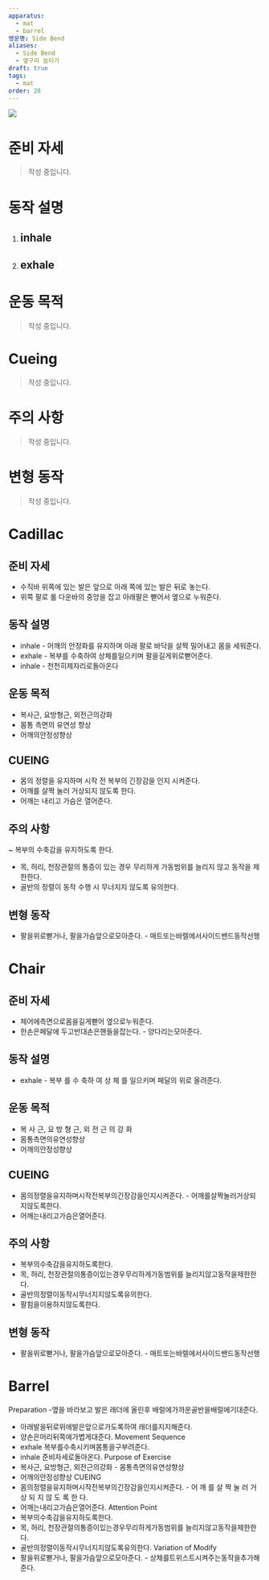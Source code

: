 ```yaml
---
apparatus:
  - mat
  - barrel
영문명: Side Bend
aliases:
  - Side Bend
  - 옆구리 늘이기
draft: true
tags:
  - mat
order: 28
---
```


![](https://youtu.be/cN1h-cvSKJE?si=ovx2hk8Sr4pUBwCi)

# 준비 자세

> 작성 중입니다.

# 동작 설명

1. inhale
   -

2. exhale
   -

# 운동 목적

> 작성 중입니다.

# Cueing

> 작성 중입니다.

# 주의 사항

> 작성 중입니다.

# 변형 동작

> 작성 중입니다.

# Cadillac

## 준비 자세

- 수직바 위쪽에 있는 발은 앞으로 아래 쪽에 있는 발은 뒤로 놓는다.
- 위쪽 팔로 롤 다운바의 중앙을 잡고 아래팔은 뻗어서 옆으로 누워준다.

## 동작 설명

- inhale - 어깨의 안정화를 유지하며 아래 팔로 바닥을 살짝 밀어내고 몸을 세워준다.
- exhale - 복부를 수축하여 상체를일으키며 팔을길게위로뻗어준다.
- inhale - 천천히제자리로돌아온다

## 운동 목적

- 복사근, 요방형근, 외전근의강화
- 몸통 측면의 유연성 향상
- 어깨의안정성향상

## CUEING

- 몸의 정렬을 유지하며 시작 전 복부의 긴장감을 인지 시켜준다.
- 어깨를 살짝 눌러 거상되지 않도록 한다.
- 어깨는 내리고 가슴은 열어준다.

## 주의 사항

~ 복부의 수축감을 유지하도록 한다.

- 목, 허리, 천장관절의 통증이 있는 경우 무리하게 가동범위를 늘리지 않고 동작을 제한한다.
- 골반의 정렬이 동작 수행 시 무너지지 않도록 유의한다.

## 변형 동작

- 팔을위로뻗거나, 팔을가슴앞으로모아준다. - 매트또는바렐에서사이드밴드동작선행

# Chair

## 준비 자세

- 체어에측면으로몸을길게뻗어 옆으로누워준다.
- 한손은페달에 두고반대손은핸들을잡는다. - 양다리는모아준다.

## 동작 설명

- exhale - 복부 를 수 축하 여 상 체 를 일으키며 페달의 위로 올려준다.

## 운동 목적

- 복 사 근, 요 방 형 근, 외 전 근 의 강 화
- 몸통측면의유연성향상
- 어깨의안정성향상

## CUEING

- 몸의정렬을유지하며시작전복부의긴장감을인지시켜준다. - 어깨를살짝눌러거상되지않도록한다.
- 어깨는내리고가슴은열어준다.

## 주의 사항

- 복부의수축감을유지하도록한다.
- 목, 허리, 천장관절의통증이있는경우무리하게가동범위를 늘리지않고동작을제한한다.
- 골반의정렬이동작시무너지지않도록유의한다.
- 팔힘을이용하지않도록한다.

## 변형 동작

- 팔을위로뻗거나, 팔을가슴앞으로모아준다. - 매트또는바렐에서사이드밴드동작선행

# Barrel

Preparation
-옆을 바라보고 발은 래더에 올린후 배럴에가까운골반을배럴에기대준다.

- 아래발을뒤로위에발은앞으로가도록하여 래더를지지해준다.
- 양손은머리뒤쪽에가볍게대준다. Movement Sequence
- exhale 복부를수축시키며몸통을구부려준다.
- inhale 준비자세로돌아온다.
  Purpose of Exercise
- 복사근, 요방형근, 외전근의강화 - 몸통측면의유연성향상
- 어깨의안정성향상
  CUEING
- 몸의정렬을유지하며시작전복부의긴장감을인지시켜준다. - 어 깨 를 살 짝 눌 러 거 상 되 지 않 도 록 한 다.
- 어깨는내리고가슴은열어준다.
  Attention Point
- 복부의수축감을유지하도록한다.
- 목, 허리, 천장관절의통증이있는경우무리하게가동범위를 늘리지않고동작을제한한다.
- 골반의정렬이동작시무너지지않도록유의한다. Variation of Modify
- 팔을위로뻗거나, 팔을가슴앞으로모아준다. - 상체를트위스트시켜주는동작을추가해준다.